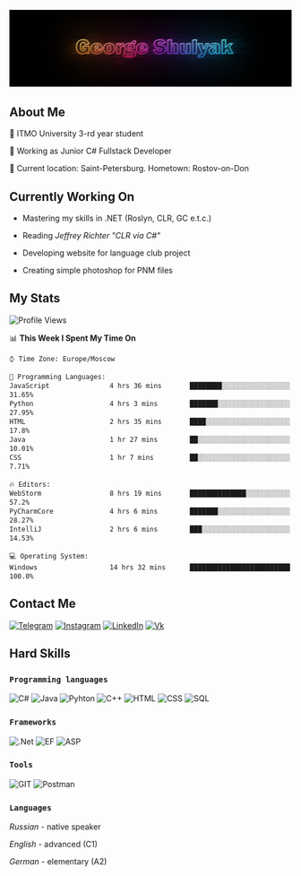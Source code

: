 ![](./img/header.jpg)

## About Me

:memo: ITMO University 3-rd year student

:briefcase: Working as Junior C# Fullstack Developer

:round_pushpin: Current location: Saint-Petersburg. Hometown: Rostov-on-Don 

## Currently Working On

* Mastering my skills in .NET (Roslyn, CLR, GC e.t.c.)

* Reading _Jeffrey Richter "CLR via C#"_

* Developing website for language club project

* Creating simple photoshop for PNM files

## My Stats

<!--START_SECTION:waka-->
![Profile Views](http://img.shields.io/badge/Profile%20Views-0-blue)

📊 **This Week I Spent My Time On** 

```text
⌚︎ Time Zone: Europe/Moscow

💬 Programming Languages: 
JavaScript               4 hrs 36 mins       ████████░░░░░░░░░░░░░░░░░   31.65% 
Python                   4 hrs 3 mins        ███████░░░░░░░░░░░░░░░░░░   27.95% 
HTML                     2 hrs 35 mins       ████░░░░░░░░░░░░░░░░░░░░░   17.8% 
Java                     1 hr 27 mins        ██░░░░░░░░░░░░░░░░░░░░░░░   10.01% 
CSS                      1 hr 7 mins         ██░░░░░░░░░░░░░░░░░░░░░░░   7.71%

🔥 Editors: 
WebStorm                 8 hrs 19 mins       ██████████████░░░░░░░░░░░   57.2% 
PyCharmCore              4 hrs 6 mins        ███████░░░░░░░░░░░░░░░░░░   28.27% 
IntelliJ                 2 hrs 6 mins        ███░░░░░░░░░░░░░░░░░░░░░░   14.53%

💻 Operating System: 
Windows                  14 hrs 32 mins      █████████████████████████   100.0%

```


<!--END_SECTION:waka-->

## Contact Me

[![Telegram](https://img.shields.io/badge/Telegram-1C93CE?style=for-the-badge&logo=telegram)](https://t.me/george_shulyak)
[![Instagram](https://img.shields.io/badge/Instagram-EDB151?style=for-the-badge&logo=instagram)](https://instagram.com/georgeshulyak?igshid=YmMyMTA2M2Y=)
[![LinkedIn](https://img.shields.io/badge/LinkedIn-0A66C2?style=for-the-badge&logo=linkedin)](https://www.linkedin.com/in/george-shulyak-63334023b/)
[![Vk](https://img.shields.io/badge/VK-0077FF?style=for-the-badge&logo=vk)](https://vk.com/gshulyak)


## Hard Skills

### `Programming languages`

![C#](https://img.shields.io/badge/-C%23-B869DD?style=for-the-badge&logo=csharp)
![Java](https://img.shields.io/badge/Java-DB6900?style=for-the-badge&logo=java)
![Pyhton](https://img.shields.io/badge/Python-F2C73E?style=for-the-badge&logo=python)
![C++](https://img.shields.io/badge/C++-00417B?style=for-the-badge&logo=C%2b%2b)
![HTML](https://img.shields.io/badge/HTML5-E56027?style=for-the-badge&logo=html5)
![CSS](https://img.shields.io/badge/CSS3-2760E5?style=for-the-badge&logo=css3)
![SQL](https://img.shields.io/badge/SQL-2471BD?style=for-the-badge)

### `Frameworks`
![.Net](https://img.shields.io/badge/-.Net_Framework-4E2ACD?style=for-the-badge&logo=dotnet)
![EF](https://img.shields.io/badge/EF_CORE_6-631F74?style=for-the-badge&logo=dotnet)
![ASP](https://img.shields.io/badge/ASP.NET-156AB1?style=for-the-badge&logo=dotnet)

### `Tools`
![GIT](https://img.shields.io/badge/-GIT-303030?style=for-the-badge&logo=git)
![Postman](https://img.shields.io/badge/Postman-FFFFFF?style=for-the-badge&logo=postman)

### `Languages`

*Russian* - native speaker

*English* - advanced (C1)

*German* - elementary (A2)
